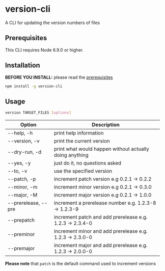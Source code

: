 # version-cli

A CLI for updating the version numbers of files

## Prerequisites

This CLI requires Node 6.9.0 or higher.

## Installation

**BEFORE YOU INSTALL:** please read the [prerequisites](#prerequisites)
```bash
npm install -g version-cli
```

## Usage

```bash
version TARGET_FILES [options]
```
Option              | Description
------------------- | ------------ 
--help, -h          |  print help information
--version, -v       |  print the current version
--dry-run, -d       |  print what would happen without actually doing anything
--yes, -y           |  just do it, no questions asked
--to, -v            |  use the specified version
--patch, -p         |  increment patch version e.g 0.2.1 -> 0.2.2
--minor, -m         |  increment minor version e.g 0.2.1 -> 0.3.0
--major, -M         |  increment major version e.g 0.2.1 -> 1.0.0
--prerelease, --pre |  increment a prerelease number e.g. 1.2.3-8 -> 1.2.3-9
--prepatch          |  increment patch and add prerelease e.g. 1.2.3 -> 2.3.4-0
--preminor          |  increment minor and add prerelease e.g. 1.2.3 -> 2.3.0-0
--premajor          |  increment major and add prerelease e.g. 1.2.3 -> 2.0.0-0

**Please note** that `patch` is the default command used to increment versions